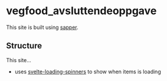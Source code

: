 # vegfood_avsluttendeoppgave
 
This site is built using <a href="https://sapper.svelte.dev/">sapper</a>. 


## Structure

This site...
- uses <a href="https://github.com/Schum123/svelte-loading-spinners#svelte-loading-spinners">svelte-loading-spinners</a> to show when items is loading